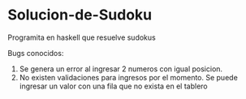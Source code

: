 # Solucion-de-Sudoku

Programita en haskell que resuelve sudokus

Bugs conocidos:
1. Se genera un error al ingresar 2 numeros con igual posicion.
2. No existen validaciones para ingresos por el momento. Se puede ingresar un valor con una fila que no exista en el tablero

